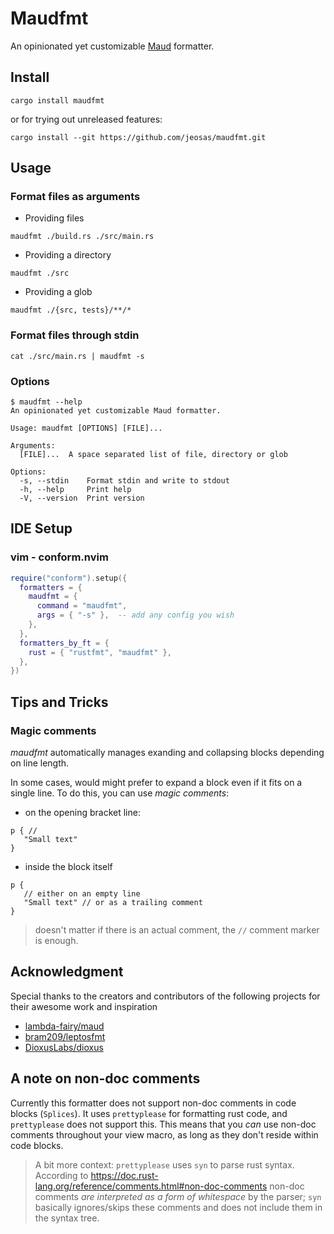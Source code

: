 # Maudfmt

An opinionated yet customizable [Maud](https://github.com/lambda-fairy/maud) formatter.

## Install

`cargo install maudfmt`

or for trying out unreleased features:

`cargo install --git https://github.com/jeosas/maudfmt.git`

## Usage

### Format files as arguments

- Providing files

```
maudfmt ./build.rs ./src/main.rs
```

- Providing a directory

```
maudfmt ./src
```

- Providing a glob

```
maudfmt ./{src, tests}/**/*
```

### Format files through stdin

```
cat ./src/main.rs | maudfmt -s
```

### Options

<!-- help start -->

```console
$ maudfmt --help
An opinionated yet customizable Maud formatter.

Usage: maudfmt [OPTIONS] [FILE]...

Arguments:
  [FILE]...  A space separated list of file, directory or glob

Options:
  -s, --stdin    Format stdin and write to stdout
  -h, --help     Print help
  -V, --version  Print version
```

<!-- help end -->

## IDE Setup

### vim - conform.nvim

```lua
require("conform").setup({
  formatters = {
    maudfmt = {
      command = "maudfmt",
      args = { "-s" },  -- add any config you wish
    },
  },
  formatters_by_ft = {
    rust = { "rustfmt", "maudfmt" },
  },
})
```

## Tips and Tricks

### Magic comments

_maudfmt_ automatically manages exanding and collapsing blocks depending on line length.

In some cases, would might prefer to expand a block even if it fits on a single line.
To do this, you can use _magic comments_:

- on the opening bracket line:

```
p { //
   "Small text"
}
```

- inside the block itself

```
p {
   // either on an empty line
   "Small text" // or as a trailing comment
}
```

> doesn't matter if there is an actual comment, the `//` comment marker is enough.

## Acknowledgment

Special thanks to the creators and contributors of the following projects for their awesome work and inspiration

- [lambda-fairy/maud](https://github.com/lambda-fairy/maud)
- [bram209/leptosfmt](https://github.com/bram209/leptosfmt)
- [DioxusLabs/dioxus](https://github.com/DioxusLabs/dioxus)

## A note on non-doc comments

Currently this formatter does not support non-doc comments in code blocks (`Splices`).
It uses `prettyplease` for formatting rust code, and `prettyplease` does not support this.
This means that you _can_ use non-doc comments throughout your view macro, as long as they don't reside within code blocks.

> A bit more context: `prettyplease` uses `syn` to parse rust syntax. According to https://doc.rust-lang.org/reference/comments.html#non-doc-comments
> non-doc comments _are interpreted as a form of whitespace_ by the parser; `syn` basically ignores/skips these comments and does not include them in the syntax tree.
